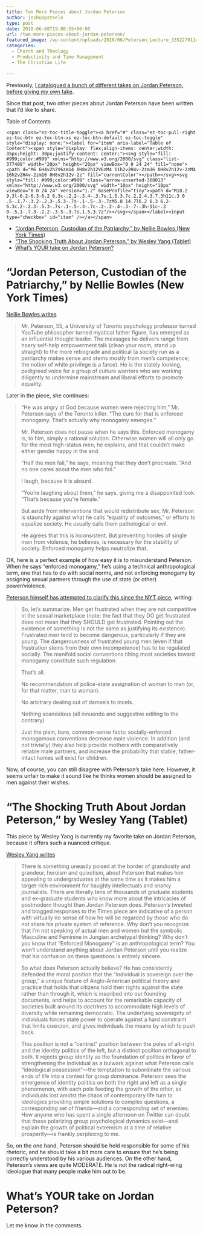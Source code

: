 ```yaml
---
title: Two More Pieces about Jordan Peterson
author: joshuapsteele
type: post
date: 2018-06-08T19:08:55+00:00
url: /two-more-pieces-about-jordan-peterson/
featured_image: /wp-content/uploads/2018/06/Peterson_Lecture_33522701146.png
categories:
  - Church and Theology
  - Productivity and Time Management
  - The Christian Life

---
```

Previously, [I catalogued a bunch of different takes on Jordan Peterson, before giving my own take][1].

Since that post, two other pieces about Jordan Peterson have been written that I&#8217;d like to share.

<div id="ez-toc-container" class="ez-toc-v2_0_37 counter-hierarchy ez-toc-counter ez-toc-grey ez-toc-container-direction">
  <div class="ez-toc-title-container">
    <p class="ez-toc-title">
      Table of Contents
    </p>
    
    <span class="ez-toc-title-toggle"><a href="#" class="ez-toc-pull-right ez-toc-btn ez-toc-btn-xs ez-toc-btn-default ez-toc-toggle" style="display: none;"><label for="item" aria-label="Table of Content"><span style="display: flex;align-items: center;width: 35px;height: 30px;justify-content: center;"><svg style="fill: #999;color:#999" xmlns="http://www.w3.org/2000/svg" class="list-377408" width="20px" height="20px" viewBox="0 0 24 24" fill="none"><path d="M6 6H4v2h2V6zm14 0H8v2h12V6zM4 11h2v2H4v-2zm16 0H8v2h12v-2zM4 16h2v2H4v-2zm16 0H8v2h12v-2z" fill="currentColor"></path></svg><svg style="fill: #999;color:#999" class="arrow-unsorted-368013" xmlns="http://www.w3.org/2000/svg" width="10px" height="10px" viewBox="0 0 24 24" version="1.2" baseProfile="tiny"><path d="M18.2 9.3l-6.2-6.3-6.2 6.3c-.2.2-.3.4-.3.7s.1.5.3.7c.2.2.4.3.7.3h11c.3 0 .5-.1.7-.3.2-.2.3-.5.3-.7s-.1-.5-.3-.7zM5.8 14.7l6.2 6.3 6.2-6.3c.2-.2.3-.5.3-.7s-.1-.5-.3-.7c-.2-.2-.4-.3-.7-.3h-11c-.3 0-.5.1-.7.3-.2.2-.3.5-.3.7s.1.5.3.7z"/></svg></span></label><input type="checkbox" id="item" /></a></span>
  </div><nav>
  
  <ul class='ez-toc-list ez-toc-list-level-1' >
    <li class='ez-toc-page-1 ez-toc-heading-level-1'>
      <a class="ez-toc-link ez-toc-heading-1" href="https://joshuapsteele.com/two-more-pieces-about-jordan-peterson/#Jordan_Peterson_Custodian_of_the_Patriarchy_by_Nellie_Bowles_New_York_Times" title="&#8220;Jordan Peterson, Custodian of the Patriarchy,&#8221; by Nellie Bowles (New York Times)">&#8220;Jordan Peterson, Custodian of the Patriarchy,&#8221; by Nellie Bowles (New York Times)</a>
    </li>
    <li class='ez-toc-page-1 ez-toc-heading-level-1'>
      <a class="ez-toc-link ez-toc-heading-2" href="https://joshuapsteele.com/two-more-pieces-about-jordan-peterson/#The_Shocking_Truth_About_Jordan_Peterson_by_Wesley_Yang_Tablet" title="&#8220;The Shocking Truth About Jordan Peterson,&#8221; by Wesley Yang (Tablet)">&#8220;The Shocking Truth About Jordan Peterson,&#8221; by Wesley Yang (Tablet)</a>
    </li>
    <li class='ez-toc-page-1 ez-toc-heading-level-1'>
      <a class="ez-toc-link ez-toc-heading-3" href="https://joshuapsteele.com/two-more-pieces-about-jordan-peterson/#Whats_YOUR_take_on_Jordan_Peterson" title="What&#8217;s YOUR take on Jordan Peterson?">What&#8217;s YOUR take on Jordan Peterson?</a>
    </li>
  </ul></nav>
</div>

# <span class="ez-toc-section" id="Jordan_Peterson_Custodian_of_the_Patriarchy_by_Nellie_Bowles_New_York_Times"></span>&#8220;Jordan Peterson, Custodian of the Patriarchy,&#8221; by Nellie Bowles (New York Times)<span class="ez-toc-section-end"></span>

[Nellie Bowles writes][2]

> Mr. Peterson, 55, a University of Toronto psychology professor turned YouTube philosopher turned mystical father figure, has emerged as an influential thought leader. The messages he delivers range from hoary self-help empowerment talk (clean your room, stand up straight) to the more retrograde and political (a society run as a patriarchy makes sense and stems mostly from men’s competence; the notion of white privilege is a farce). He is the stately looking, pedigreed voice for a group of culture warriors who are working diligently to undermine mainstream and liberal efforts to promote equality. 

Later in the piece, she continues:

> “He was angry at God because women were rejecting him,” Mr. Peterson says of the Toronto killer. “The cure for that is enforced monogamy. That’s actually why monogamy emerges.”
> 
> Mr. Peterson does not pause when he says this. Enforced monogamy is, to him, simply a rational solution. Otherwise women will all only go for the most high-status men, he explains, and that couldn’t make either gender happy in the end.
> 
> “Half the men fail,” he says, meaning that they don’t procreate. “And no one cares about the men who fail.”
> 
> I laugh, because it is absurd.
> 
> “You’re laughing about them,” he says, giving me a disappointed look. “That’s because you’re female.”
> 
> But aside from interventions that would redistribute sex, Mr. Peterson is staunchly against what he calls “equality of outcomes,” or efforts to equalize society. He usually calls them pathological or evil.
> 
> He agrees that this is inconsistent. But preventing hordes of single men from violence, he believes, is necessary for the stability of society. Enforced monogamy helps neutralize that. 

OK, here is a perfect example of how easy it is to misunderstand Peterson. When he says &#8220;enforced monogamy,&#8221; he&#8217;s using a technical anthropological term, one that has to do with social norms, and not enforcing monogamy by assigning sexual partners through the use of state (or other) power/violence.

[Peterson himself has attempted to clarify this since the NYT piece][3], writing:

> So, let’s summarize. Men get frustrated when they are not competitive in the sexual marketplace (note: the fact that they DO get frustrated does not mean that they SHOULD get frustrated. Pointing out the existence of something is not the same as justifying its existence). Frustrated men tend to become dangerous, particularly if they are young. The dangerousness of frustrated young men (even if that frustration stems from their own incompetence) has to be regulated socially. The manifold social conventions tilting most societies toward monogamy constitute such regulation.
> 
> That’s all.
> 
> No recommendation of police-state assignation of woman to man (or, for that matter, man to woman).
> 
> No arbitrary dealing out of damsels to incels.
> 
> Nothing scandalous (all innuendo and suggestive editing to the contrary)
> 
> Just the plain, bare, common-sense facts: socially-enforced monogamous conventions decrease male violence. In addition (and not trivially) they also help provide mothers with comparatively reliable male partners, and increase the probability that stable, father-intact homes will exist for children. 

Now, of course, you can still disagree with Peterson&#8217;s take here. However, it seems unfair to make it sound like he thinks women should be assigned to men against their wishes.

# <span class="ez-toc-section" id="The_Shocking_Truth_About_Jordan_Peterson_by_Wesley_Yang_Tablet"></span>&#8220;The Shocking Truth About Jordan Peterson,&#8221; by Wesley Yang (Tablet)<span class="ez-toc-section-end"></span>

This piece by Wesley Yang is currently my favorite take on Jordan Peterson, because it offers such a nuanced critique.

[Wesley Yang writes][4]

> There is something uneasily poised at the border of grandiosity and grandeur, heroism and quixotism, about Peterson that makes him appealing to undergraduates at the same time as it makes him a target-rich environment for haughty intellectuals and snarky journalists. There are literally tens of thousands of graduate students and ex-graduate students who know more about the intricacies of postmodern thought than Jordan Peterson does. Peterson’s tweeted and blogged responses to the Times piece are indicative of a person with virtually no sense of how he will be regarded by those who do not share his private system of reference. Why don’t you recognize that I’m not speaking of actual men and women but the symbolic Masculine and Feminine in Jungian archetypal thinking? Why don’t you know that “Enforced Monogamy” is an anthropological term? You won’t understand anything about Jordan Peterson until you realize that his confusion on these questions is entirely sincere.
> 
> So what does Peterson actually believe? He has consistently defended the moral position that the “individual is sovereign over the group,” a unique feature of Anglo-American political theory and practice that holds that citizens hold their rights against the state rather than through it, which is inscribed into our founding documents, and helps to account for the remarkable capacity of societies built around its doctrines to accommodate high levels of diversity while remaining democratic. The underlying sovereignty of individuals forces state power to operate against a hard constraint that limits coercion, and gives individuals the means by which to push back.
> 
> This position is not a “centrist” position between the poles of alt-right and the identity politics of the left, but a distinct position orthogonal to both. It rejects group identity as the foundation of politics in favor of strengthening the individual as a bulwark against what Peterson calls “ideological possession”—the temptation to subordinate the various ends of life into a contest for group dominance. Peterson sees the emergence of identity politics on both the right and left as a single phenomenon, with each pole feeding the growth of the other, as individuals lost amidst the chaos of contemporary life turn to ideologies providing simple solutions to complex questions, a corresponding set of friends—and a corresponding set of enemies. How anyone who has spent a single afternoon on Twitter can doubt that these polarizing group psychological dynamics exist—and explain the growth of political extremism at a time of relative prosperity—is frankly perplexing to me. 

So, on the one hand, Peterson should be held responsible for some of his rhetoric, and he should take a bit more care to ensure that he&#8217;s being correctly understood by his various audiences. On the other hand, Peterson&#8217;s views are quite MODERATE. He is not the radical right-wing ideologue that many people make him out to be.

# <span class="ez-toc-section" id="Whats_YOUR_take_on_Jordan_Peterson"></span>What&#8217;s YOUR take on Jordan Peterson?<span class="ez-toc-section-end"></span>

Let me know in the comments.

 [1]: https://joshuapsteele.com/what-to-make-of-jordan-peterson-some-takes-then-my-own/
 [2]: https://www.nytimes.com/2018/05/18/style/jordan-peterson-12-rules-for-life.html
 [3]: https://jordanbpeterson.com/media/on-the-new-york-times-and-enforced-monogamy/
 [4]: http://www.tabletmag.com/jewish-news-and-politics/262280/jordan-peterson